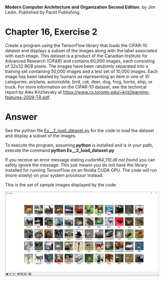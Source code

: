 __Modern Computer Architecture and Organization Second Edition__, by Jim Ledin. Published by Packt Publishing.
# Chapter 16, Exercise 2

Create a program using the TensorFlow library that loads the CIFAR-10 dataset and displays a subset of the images along with the label associated with each image. This dataset is a product of the Canadian Institute for Advanced Research (CIFAR) and contains 60,000 images, each consisting of 32x32 RGB pixels. The images have been randomly separated into a training set containing 50,000 images and a test set of 10,000 images. Each image has been labeled by humans as representing an item in one of 10 categories: airplane, automobile, bird, cat, deer, dog, frog, horse, ship, or truck. For more information on the CIFAR-10 dataset, see the technical report by Alex Krizhevsky at https://www.cs.toronto.edu/~kriz/learning-features-2009-TR.pdf.

# Answer
See the python file [Ex__2_load_dataset.py](src/Ex__2_load_dataset.py) for the code to load the dataset and display a subset of the images.

To execute the program, assuming **python** is installed and is in your path, execute the command **python Ex__2_load_dataset.py**

If you receive an error message stating *cudart64_110.dll not found* you can safely ignore the message. This just means you do not have the library installed for running TensorFlow on an Nvidia CUDA GPU. The code will run (more slowly) on your system processor instead.

This is the set of sample images displayed by the code:

![Sample CIFAR-10 images](sample-cifar10-images.png)
